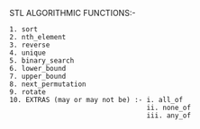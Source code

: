 STL ALGORITHMIC FUNCTIONS:-

    1. sort
    2. nth_element
    3. reverse
    4. unique
    5. binary_search
    6. lower_bound
    7. upper_bound
    8. next_permutation
    9. rotate
    10. EXTRAS (may or may not be) :- i. all_of
                                      ii. none_of
                                      iii. any_of 
